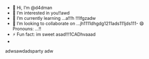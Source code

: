 - 👋 Hi, I’m @d4dman
- 👀 I’m interested in you!!awd
- 🌱 I’m currently learning ...a!!!h !!!lfgzadw
- 💞️ I’m looking to collaborate on ...jh1111dhgdg1211ads111jds111- 😄 Pronouns: ...!!
- ⚡ Fun fact: im sweet asad!!!1CADhvaaad
- 
adwsawdadsparty  adw
<!--- a11ad
d4dman/d4dman is a ✨ special ✨ repository because its `README.md` (this file) appears on your GitHub profile.adw
You can click the Preview link to take a look at your changes.ss
--->
